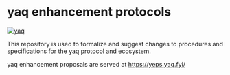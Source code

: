 # yaq enhancement protocols

[![yaq](https://img.shields.io/badge/framework-yaq-orange)](https://yaq.fyi/)

This repository is used to formalize and suggest changes to procedures and specifications for the yaq protocol and ecosystem.

yaq enhancement proposals are served at https://yeps.yaq.fyi/ 


